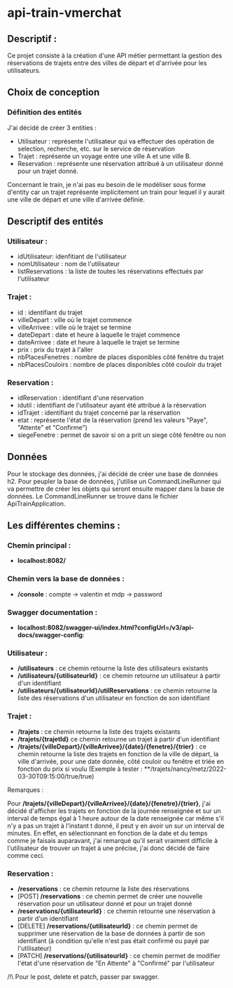 # api-train-vmerchat

## Descriptif :

Ce projet consiste à la création d'une API métier permettant la gestion des réservations de trajets entre des villes de départ et d'arrivée pour les utilisateurs.

## Choix de conception

### Définition des entités 

J'ai décidé de créer 3 entities :

- Utilisateur : représente l'utilisateur qui va effectuer des opération de selection, recherche, etc. sur le service de réservation
- Trajet : représente un voyage entre une ville A et une ville B.
- Reservation : représente une réservation attribué à un utilisateur donné pour un trajet donné.

Concernant le train, je n'ai pas eu besoin de le modéliser sous forme d'entity car un trajet représente implicitement un train pour lequel il y aurait une ville de départ et une ville d'arrivée définie.


## Descriptif des entités

### Utilisateur :

- idUtilisateur: idenfitiant de l'utilisateur
- nomUtilisateur : nom de l'utilisateur
- listReservations : la liste de toutes les réservations effectués par l'utilisateur

### Trajet :

- id : identifiant du trajet
- villeDepart : ville où le trajet commence
- villeArrivee : ville où le trajet se termine
- dateDepart : date et heure à laquelle le trajet commence
- dateArrivee : date et heure à laquelle le trajet se termine
- prix : prix du trajet à l'aller
- nbPlacesFenetres : nombre de places disponibles côté fenêtre du trajet
- nbPlacesCouloirs : nombre de places disponibles côté couloir du trajet

### Reservation :

- idReservation : identifiant d'une réservation
- idutil : identifiant de l'utilisateur ayant été attribué à la réservation
- idTrajet : identifiant du trajet concerné par la réservation
- etat : représente l'état de la réservation (prend les valeurs "Paye", "Attente" et "Confirme")
- siegeFenetre : permet de savoir si on a prit un siege côté fenêtre ou non

## Données

Pour le stockage des données, j'ai décidé de créer une base de données h2. Pour peupler la base de données, j'utilise un CommandLineRunner qui va permettre de créer les objets qui seront ensuite mapper dans la base de données.
Le CommandLineRunner se trouve dans le fichier ApiTrainApplication.

## Les différentes chemins :

### Chemin principal :

- **localhost:8082/**

### Chemin vers la base de données :

- **/console** : compte -> valentin et mdp -> password


### Swagger documentation :

- **localhost:8082/swagger-ui/index.html?configUrl=/v3/api-docs/swagger-config**:

### Utilisateur :

- **/utilisateurs** : ce chemin retourne la liste des utilisateurs existants
- **/utilisateurs/{utilisateurId}** : ce chemin retourne un utilisateur à partir d'un identifiant
- **/utilisateurs/{utilisateurId}/utilReservations** : ce chemin retourne la liste des réservations d'un utilisateur en fonction de son identifiant


### Trajet :

- **/trajets** : ce chemin retourne la liste des trajets existants
- **/trajets/{trajetId}** ce chemin retourne un trajet à partir d'un identifiant
- **/trajets/{villeDepart}/{villeArrivee}/{date}/{fenetre}/{trier}** : ce chemin retourne la liste des trajets en fonction de la ville de départ, la ville d'arrivée, pour une date donnée, côté couloir ou fenêtre et triée en fonction du prix si voulu 
(Exemple à tester : **/trajets/nancy/metz/2022-03-30T09:15:00/true/true)

Remarques :

Pour **/trajets/{villeDepart}/{villeArrivee}/{date}/{fenetre}/{trier}**, j'ai décidé d'afficher les trajets en fonction de la journée renseignée et sur un interval de temps égal à 1 heure autour de la date renseignée car même s'il n'y a pas un trajet à l'instant t donné, il peut y en avoir un sur un interval de minutes.
En effet, en sélectionnant en fonction de la date et du temps comme je faisais auparavant, j'ai remarqué qu'il serait vraiment difficile à l'utilisateur de trouver un trajet à une précise, j'ai donc décidé de faire comme ceci.

### Reservation :

- **/reservations** : ce chemin retourne la liste des réservations
- [POST] **/reservations** : ce chemin permet de créer une nouvelle réservation pour un utilisateur donné et pour un trajet donné
- **/reservations/{utilisateurId}** : ce chemin retourne une réservation à partir d'un identifiant
- [DELETE] **/reservations/{utilisateurId}**  : ce chemin permet de supprimer une réservation de la base de données à partir de son identifiant (à condition qu'elle n'est pas était confirmé ou payé par l'utilisateur)
- [PATCH] **/reservations/{utilisateurId}** : ce chemin permet de modifier l'état d'une réservation de "En Attente" à "Confirmé" par l'utilisateur

/!\ Pour le post, delete et patch, passer par swagger.




